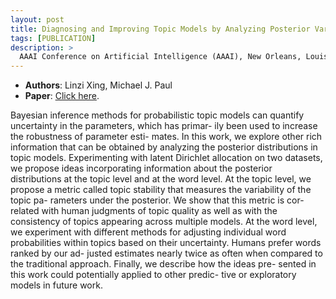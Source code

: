 ```yaml
---
layout: post
title: Diagnosing and Improving Topic Models by Analyzing Posterior Variability
tags: [PUBLICATION]
description: >
  AAAI Conference on Artificial Intelligence (AAAI), New Orleans, Louisiana. February 2018.
---
```

- **Authors**: Linzi Xing, Michael J. Paul
- **Paper**: [Click here](http://deanxing.net/public/paper/aaai18_paper.pdf).

Bayesian inference methods for probabilistic topic models can quantify uncertainty in the parameters, which has primar- ily been used to increase the robustness of parameter esti- mates. In this work, we explore other rich information that can be obtained by analyzing the posterior distributions in topic models. Experimenting with latent Dirichlet allocation on two datasets, we propose ideas incorporating information about the posterior distributions at the topic level and at the word level. At the topic level, we propose a metric called topic stability that measures the variability of the topic pa- rameters under the posterior. We show that this metric is cor- related with human judgments of topic quality as well as with the consistency of topics appearing across multiple models. At the word level, we experiment with different methods for adjusting individual word probabilities within topics based on their uncertainty. Humans prefer words ranked by our ad- justed estimates nearly twice as often when compared to the traditional approach. Finally, we describe how the ideas pre- sented in this work could potentially applied to other predic- tive or exploratory models in future work.

